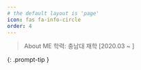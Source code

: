 ```yaml
---
# the default layout is 'page'
icon: fas fa-info-circle
order: 4
---
```


> About ME
학력: 충남대 재학 [2020.03 ~ ]

{: .prompt-tip }
